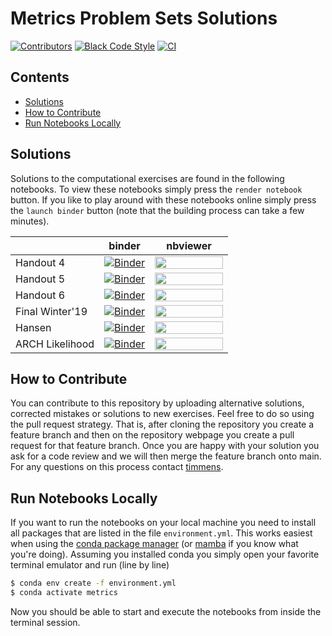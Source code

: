 # Metrics Problem Sets Solutions

[![Contributors][contributors-badge]][contributors-url]
[![Black Code Style][black-badge]][black-url]
[![CI][ci-badge]][ci-url]

## Contents

- [Solutions](#solutions)
- [How to Contribute](#how-to-contribute)
- [Run Notebooks Locally](#run-notebooks-locally)

## Solutions

Solutions to the computational exercises are found in the following notebooks. To view
these notebooks simply press the ``render notebook`` button. If you like to play around
with these notebooks online simply press the ``launch binder`` button (note that the
building process can take a few minutes).

|          | binder | nbviewer |
| ------------------| -- | -- |
| Handout 4 | [![Binder][binder-badge]](https://mybinder.org/v2/gh/timmens/metrics_problems/main?filepath=handout4.ipynb) |  [<img src="https://raw.githubusercontent.com/jupyter/design/master/logos/Badges/nbviewer_badge.png"  width="109" height="20">](https://nbviewer.jupyter.org/github/timmens/metrics_problems/blob/main/handout4.ipynb?flush_cache=True )
| Handout 5 | [![Binder][binder-badge]](https://mybinder.org/v2/gh/timmens/metrics_problems/main?filepath=handout5.ipynb) |  [<img src="https://raw.githubusercontent.com/jupyter/design/master/logos/Badges/nbviewer_badge.png"  width="109" height="20">](https://nbviewer.jupyter.org/github/timmens/metrics_problems/blob/main/handout5.ipynb?flush_cache=True )
| Handout 6 | [![Binder][binder-badge]](https://mybinder.org/v2/gh/timmens/metrics_problems/main?filepath=handout6.ipynb) |  [<img src="https://raw.githubusercontent.com/jupyter/design/master/logos/Badges/nbviewer_badge.png"  width="109" height="20">](https://nbviewer.jupyter.org/github/timmens/metrics_problems/blob/main/handout6.ipynb?flush_cache=True )
| Final Winter'19 | [![Binder][binder-badge]](https://mybinder.org/v2/gh/timmens/metrics_problems/main?filepath=final_winter_2019.ipynb) |  [<img src="https://raw.githubusercontent.com/jupyter/design/master/logos/Badges/nbviewer_badge.png"  width="109" height="20">](https://nbviewer.jupyter.org/github/timmens/metrics_problems/blob/main/final_winter_2019.ipynb?flush_cache=True )
| Hansen | [![Binder][binder-badge]](https://mybinder.org/v2/gh/timmens/metrics_problems/main?filepath=hansen.ipynb) |  [<img src="https://raw.githubusercontent.com/jupyter/design/master/logos/Badges/nbviewer_badge.png"  width="109" height="20">](https://nbviewer.jupyter.org/github/timmens/metrics_problems/blob/main/hansen.ipynb?flush_cache=True )
| ARCH Likelihood | [![Binder][binder-badge]](https://mybinder.org/v2/gh/timmens/metrics_problems/main?filepath=arch_likelihood.ipynb) |  [<img src="https://raw.githubusercontent.com/jupyter/design/master/logos/Badges/nbviewer_badge.png"  width="109" height="20">](https://nbviewer.jupyter.org/github/timmens/metrics_problems/blob/main/arch_likelihood.ipynb?flush_cache=True )

## How to Contribute

You can contribute to this repository by uploading alternative solutions, corrected
mistakes or solutions to new exercises. Feel free to do so using the pull request
strategy. That is, after cloning the repository you create a feature branch and then on
the repository webpage you create a pull request for that feature branch. Once you are
happy with your solution you ask for a code review and we will then merge the feature
branch onto main. For any questions on this process contact [timmens](https://github.com/timmens).

## Run Notebooks Locally

If you want to run the notebooks on your local machine you need to install all packages
that are listed in the file ``environment.yml``. This works easiest when using the
[conda package manager](https://docs.conda.io/en/latest/) (or [mamba](https://github.com/mamba-org/mamba)
if you know what you're doing). Assuming you installed conda you simply open your
favorite terminal emulator and run (line by line)

```zsh
$ conda env create -f environment.yml
$ conda activate metrics
```

Now you should be able to start and execute the notebooks from inside the terminal
session.

[nbviewer-badge]:https://raw.githubusercontent.com/jupyter/design/master/logos/Badges/nbviewer_badge.png
[binder-badge]:https://mybinder.org/badge_logo.svg
[contributors-badge]: https://img.shields.io/github/contributors/timmens/metrics_problems
[contributors-url]: https://github.com/timmens/metrics_problems/graphs/contributors
[black-badge]:https://img.shields.io/badge/code%20style-black-000000.svg
[black-url]:https://github.com/psf/black
[ci-badge]: https://github.com/timmens/metrics_problems/workflows/CI/badge.svg
[ci-url]: https://github.com/timmens/metrics_problems/actions?query=workflow%3ACI
